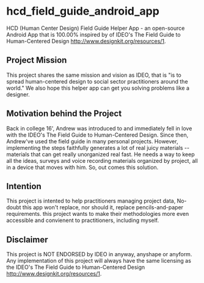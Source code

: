 # hcd_field_guide_android_app
HCD (Human Center Design) Field Guide Helper App - an open-source Android App that is 100.00% inspired by of IDEO's The Field Guide to Human-Centered Design http://www.designkit.org/resources/1.

## Project Mission
This project shares the same mission and vision as IDEO, that is "is to spread human-centered design to social sector practitioners around the world." We also hope this helper app can get you solving problems like a designer.

## Motivation behind the Project
Back in college 16', Andrew was introduced to and immediately fell in love with the IDEO's The Field Guide to Human-Centered Design. Since then, Andrew've used the field guide in many personal projects. However, implementing the steps faithfully generates a lot of real juicy materials -- materials that can get really unorganized real fast. He needs a way to keep all the ideas, surveys and voice recording materials organized by project, all in a device that moves with him. So, out comes this solution.

## Intention
This project is intented to help practitioners managing project data, No-doubt this app won't replace, nor should it, replace pencils-and-paper requirements. this project wants to make their methodologies more even accessible and convienent to practitioners, including myself. 

## Disclaimer
This project is NOT ENDORSED by IDEO in anyway, anyshape or anyform. Any implementation of this project will always have the same licensing as the IDEO's The Field Guide to Human-Centered Design http://www.designkit.org/resources/1.
